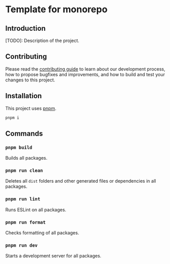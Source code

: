 # Template for monorepo

## Introduction

[TODO]: Description of the project.

## Contributing

Please read the [contributing guide](./CONTRIBUTING.md) to learn about our development process, how to propose bugfixes and improvements, and how to build and test your changes to this project.

## Installation

This project uses [pnpm](https://pnpm.js.org/).

```sh
pnpm i
```

## Commands

### `pnpm build`

Builds all packages.

### `pnpm run clean`

Deletes all `dist` folders and other generated files or
dependencies in all packages.

### `pnpm run lint`

Runs ESLint on all packages.

### `pnpm run format`

Checks formatting of all packages.

### `pnpm run dev`

Starts a development server for all packages.
